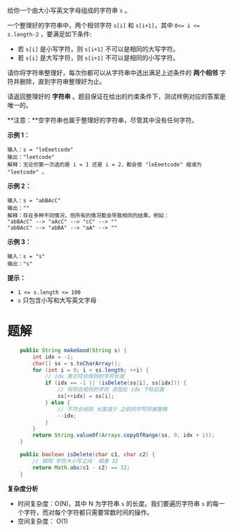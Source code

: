 给你一个由大小写英文字母组成的字符串 `s` 。

一个整理好的字符串中，两个相邻字符 `s[i]` 和 `s[i+1]`，其中 `0<= i <= s.length-2` ，要满足如下条件:

- 若 `s[i]` 是小写字符，则 `s[i+1]` 不可以是相同的大写字符。
- 若 `s[i]` 是大写字符，则 `s[i+1]` 不可以是相同的小写字符。

请你将字符串整理好，每次你都可以从字符串中选出满足上述条件的 **两个相邻** 字符并删除，直到字符串整理好为止。

请返回整理好的 **字符串** 。题目保证在给出的约束条件下，测试样例对应的答案是唯一的。

**注意：**空字符串也属于整理好的字符串，尽管其中没有任何字符。

**示例 1：**

```
输入：s = "leEeetcode"
输出："leetcode"
解释：无论你第一次选的是 i = 1 还是 i = 2，都会使 "leEeetcode" 缩减为 "leetcode" 。
```

**示例 2：**

```
输入：s = "abBAcC"
输出：""
解释：存在多种不同情况，但所有的情况都会导致相同的结果。例如：
"abBAcC" --> "aAcC" --> "cC" --> ""
"abBAcC" --> "abBA" --> "aA" --> ""
```

**示例 3：**

```
输入：s = "s"
输出："s"
```

**提示：**

- `1 <= s.length <= 100`
- `s` 只包含小写和大写英文字母

# 题解

```java
    public String makeGood(String s) {
        int idx = -1;
        char[] ss = s.toCharArray();
        for (int i = 0; i < ss.length; ++i) {
            // idx 表示符合规则的字符长度
            if (idx == -1 || !isDelete(ss[i], ss[idx])) {
                // 将符合规则的字符 添加在 idx 下标后面
                ss[++idx] = ss[i];
            } else {
                // 不符合规则 长度减少 之前的字符将被替换
                --idx;
            }
        }
        return String.valueOf(Arrays.copyOfRange(ss, 0, idx + 1));
    }

    public boolean isDelete(char c1, char c2) {
        // 相同 字符大小写之间  相差 32
        return Math.abs(c1 - c2) == 32;
    }
```

**复杂度分析**

- 时间复杂度：O(N)，其中 N 为字符串 `s` 的长度。我们要遍历字符串 `s` 的每一个字符，而对每个字符都只需要常数时间的操作。
- 空间复杂度： O(1)